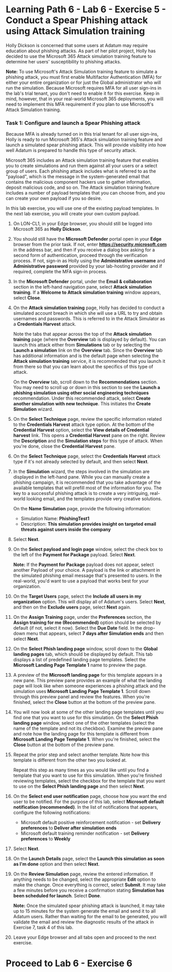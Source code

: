 # Learning Path 6 - Lab 6 - Exercise 5 - Conduct a Spear Phishing attack using Attack Simulation training

Holly Dickson is concerned that some users at Adatum may require education about phishing attacks. As part of her pilot project, Holly has decided to use the Microsoft 365 Attack simulation training feature to determine her users' susceptibility to phishing attacks.

**Note:** To use Microsoft's Attack Simulation training feature to simulate a phishing attack, you must first enable Multifactor Authentication (MFA) for either your entire organization or for just the Global administrator who will run the simulation. Because Microsoft requires MFA for all user sign-ins in the lab's trial tenant, you don't need to enable it for this exercise. Keep in mind, however, that in your real-world Microsoft 365 deployments, you will need to implement this MFA requirement if you plan to use Microsoft's Attack Simulation training.

### Task 1: Configure and launch a Spear Phishing attack

Because MFA is already turned on in this trial tenant for all user sign-ins, Holly is ready to run Microsoft 365's Attack simulation training feature and launch a simulated spear phishing attack. This will provide visibility into how well Adatum is prepared to handle this type of security attack. 

Microsoft 365 includes an Attack simulation training feature that enables you to create simulations and run them against all your users or a select group of users. Each phishing attack includes what is referred to as the "payload", which is the message in the system-generated email that contains the malicious component hackers use to gather information, deposit malicious code, and so on. The Attack simulation training feature includes a number of payload templates that you can choose from, and you can create your own payload if you so desire. 

In this lab exercise, you will use one of the existing payload templates. In the next lab exercise, you will create your own custom payload.

1. On LON-CL1, in your Edge browser, you should still be logged into Microsoft 365 as **Holly Dickson**. 

2. You should still have the **Microsoft Defender** portal open in your **Edge** browser from the prior task. If not, enter **https://security.microsoft.com** in the address bar, and then if you receive a dialog box asking for a second form of authentication, proceed through the verification process. If not, sign-in as Holly using the **Administrative username** and **Administrative password** provided by your lab-hosting provider and if required, complete the MFA sign-in process.

3. In the **Microsoft Defender** portal, under the **Email & collaboration** section in the left-hand navigation pane, select **Attack simulation training**. If a **Welcome to Attack simulation training** window appears, select **Close**.

4. On the **Attack simulation training** page, Holly has decided to conduct a simulated account breach in which she will use a URL to try and obtain usernames and passwords. This is referred to in the Attack Simulator as a **Credentials Harvest** attack. <br/>

	Note the tabs that appear across the top of the **Attack simulation training** page (where the **Overview** tab is displayed by default). You can launch this attack either from **Simulations** tab or by selecting the **Launch a simulation** link on the **Overview** tab. Since the **Overview** tab has additional information and is the default page when selecting the **Attack simulation training** service, it is recommended that you launch it from there so that you can learn about the specifics of this type of attack. <br/>
	
	On the **Overview** tab, scroll down to the **Recommendations** section. You may need to scroll up or down in this section to see the **Launch a phishing simulation using other social engineering techniques** recommendation. Under this recommended attack, select **Create another simulation with new technique**. This initiates the **Create Simulation** wizard.

5. On the **Select Technique** page, review the specific information related to the **Credentials Harvest** attack type option. At the bottom of the **Credential Harvest** option, select the **View details of Credential harvest** link. This opens a **Credential Harvest** pane on the right. Review the **Description** and the **Simulation steps** for this type of attack. When you're done, close the **Credential Harvest** pane.

6. On the **Select Technique** page, select the **Credentials Harvest** attack type if it's not already selected by default, and then select **Next**.

7. In the **Simulation** wizard, the steps involved in the simulation are displayed in the left-hand pane. While you can manually create a phishing campaign, it is recommended that you take advantage of the available templates that will prefill most of the information for you. The key to a successful phishing attack is to create a very intriguing, real-world looking email, and the templates provide very creative solutions. <br/>

	On the **Name Simulation** page, provide the following information: 
	- Simulation Name: **PhishingTest1**
	- Description: **This simulation provides insight on targeted email threats against users inside the company**

8. Select **Next**.

9. On the **Select payload and login page** window, select the check box to the left of the **Payment for Package** payload. Select **Next**.

	**Note:** If the **Payment for Package** payload does not appear, select another Payload of your choice. A payload is the link or attachment in the simulated phishing email message that's presented to users. In the real-world, you'd want to use a payload that works best for your organization.

11. On the **Target Users** page, select the **Include all users in my organization** option. This will display all of Adatum's users. Select **Next**, and then on the **Exclude users** page, select **Next** again.

12. On the **Assign Training** page, under the **Preferences** section, the **Assign training for me (Recommended)** option should be selected by default (if not, select it now). Select the **Due Date** field. In the drop-down menu that appears, select **7 days after Simulation ends** and then select **Next**.

13. On the **Select Phish landing page** window, scroll down to the **Global landing pages** tab, which should be displayed by default. This tab displays a list of predefined landing page templates. Select the **Microsoft Landing Page Template 1** name to preview the page. 

14. A preview of the **Microsoft landing page** for this template appears in a new pane. This preview pane provides an example of what the landing page will look like when someone experiences a phishing attack and the simulation uses **Microsoft Landing Page Template 1**. Scroll down through this preview panel and review the features. When you're finished, select the **Close** button at the bottom of the preview pane. 

15. You will now look at some of the other landing page templates until you find one that you want to use for this simulation. On the **Select Phish landing page** window, select one of the other templates (select the name of the template and not its checkbox). Examine the preview pane and note how the landing page for this template is different from **Microsoft Landing Page Template 1**. When you're finished, select the **Close** button at the bottom of the preview pane.

16. Repeat the prior step and select another template. Note how this template is different from the other two you looked at. <br/>

	Repeat this step as many times as you would like until you find a template that you want to use for this simulation. When you're finished reviewing templates, select the checkbox for the template that you want to use on the **Select Phish landing page** and then select **Next**.

17. On the **Select end user notification** page, choose how you want the end user to be notified. For the purpose of this lab, select **Microsoft default notification (recommended)**. In the list of notifications that appears, configure the following notifications:

	 - Microsoft default positive reinforcement notification - set **Delivery preferences** to **Deliver after simulation ends**
	 - Microsoft default training reminder notification - set **Delivery preferences** to  **Weekly**

18. Select **Next**.

19. On the **Launch Details** page, select the **Launch this simulation as soon as I'm done** option and then select **Next**.

20. On the **Review Simulation** page, review the entered information. If anything needs to be changed, select the appropriate **Edit** option to make the change. Once everything is correct, select **Submit**. It may take a few minutes before you receive a confirmation stating **Simulation has been scheduled for launch**. Select **Done**. <br/>

	**Note:** Once the simulated spear phishing attack is launched, it may take up to 15 minutes for the system generate the email and send it to all Adatum users. Rather than waiting for the email to be generated, you will validate the email and review the diagnostic results of the attack in Exercise 7, task 4 of this lab.

21. Leave your Edge browser and all tabs open and proceed to the next exercise.
    
# Proceed to Lab 6 - Exercise 6
